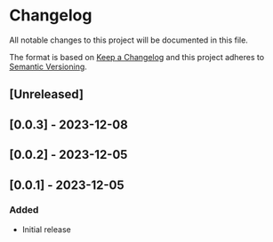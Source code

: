 # Changelog

All notable changes to this project will be documented in this file.

The format is based on [Keep a Changelog](http://keepachangelog.com/en/1.0.0/)
and this project adheres to [Semantic Versioning](http://semver.org/spec/v2.0.0.html).

## [Unreleased]

## [0.0.3] - 2023-12-08

## [0.0.2] - 2023-12-05

## [0.0.1] - 2023-12-05

### Added

- Initial release
